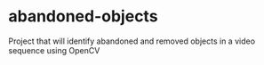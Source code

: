abandoned-objects
=================

Project that will identify abandoned and removed objects in a video sequence using OpenCV
